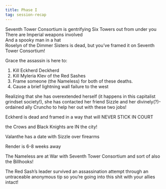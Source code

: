 ```yaml
---
title: Phase I
tag: session-recap
---
```


Seventh Tower Consortium is gentrifying Six Towers out from under you   
There are Imperial weapons involved   
And a spooky man in a hat   
Roselyn of the Dimmer Sisters is dead, but you’ve framed it on Seventh Tower Consortium!


Grace the assassin is here to:
1. Kill Eckherd Deckherd
2. Kill Myleria Klev of the Red Sashes
3. Frame someone (the Nameless) for both of these deaths.
4. Cause a brief lightning wall failure to the west

Realizing that she has overextended herself (it happens in this capitalist grindset society!), she has contacted her friend Sizzle and her divinely(?)-ordained ally Cruncho to help her out with these two jobs!

Eckherd is dead and framed in a way that will NEVER STICK IN COURT

the Crows and Black Knights are IN the city!

Valanthe has a date with Sizzle over firearms

Render is 6-8 weeks away

The Nameless are at War with Seventh Tower Consortium and sort of also the Billhooks!

The Red Sash’s leader survived an assassination attempt through an untraceable anonymous tip so you’re going into this shit with your allies intact!
